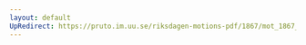 ```yaml
---
layout: default
UpRedirect: https://pruto.im.uu.se/riksdagen-motions-pdf/1867/mot_1867__ak__220/mot_1867__ak__220-001.pdf
---
```


